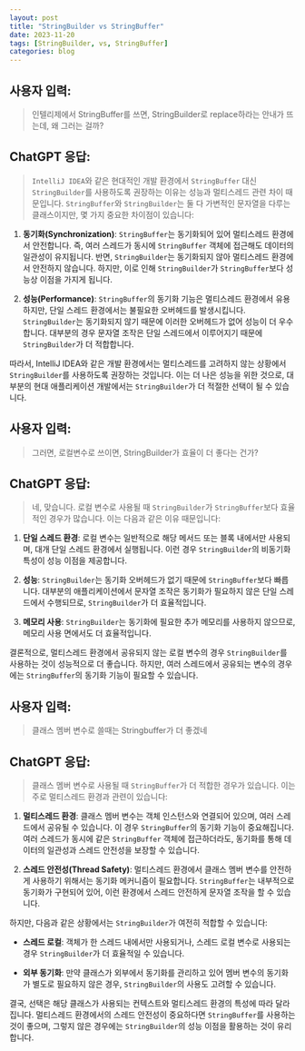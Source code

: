 ```yaml
---
layout: post
title: "StringBuilder vs StringBuffer"
date: 2023-11-20
tags: [StringBuilder, vs, StringBuffer]
categories: blog
---
```


## 사용자 입력:
> 인텔리제에서 StringBuffer를 쓰면,  StringBuilder로 replace하라는 안내가 뜨는데, 왜 그러는 걸까?

## ChatGPT 응답:
> `IntelliJ IDEA`와 같은 현대적인 개발 환경에서 `StringBuffer` 대신 `StringBuilder`를 사용하도록 권장하는 이유는 성능과 멀티스레드 관련 차이 때문입니다. `StringBuffer`와 `StringBuilder`는 둘 다 가변적인 문자열을 다루는 클래스이지만, 몇 가지 중요한 차이점이 있습니다:

1. **동기화(Synchronization)**: `StringBuffer`는 동기화되어 있어 멀티스레드 환경에서 안전합니다. 즉, 여러 스레드가 동시에 `StringBuffer` 객체에 접근해도 데이터의 일관성이 유지됩니다. 반면, `StringBuilder`는 동기화되지 않아 멀티스레드 환경에서 안전하지 않습니다. 하지만, 이로 인해 `StringBuilder`가 `StringBuffer`보다 성능상 이점을 가지게 됩니다.

2. **성능(Performance)**: `StringBuffer`의 동기화 기능은 멀티스레드 환경에서 유용하지만, 단일 스레드 환경에서는 불필요한 오버헤드를 발생시킵니다. `StringBuilder`는 동기화되지 않기 때문에 이러한 오버헤드가 없어 성능이 더 우수합니다. 대부분의 경우 문자열 조작은 단일 스레드에서 이루어지기 때문에 `StringBuilder`가 더 적합합니다.

따라서, IntelliJ IDEA와 같은 개발 환경에서는 멀티스레드를 고려하지 않는 상황에서 `StringBuilder`를 사용하도록 권장하는 것입니다. 이는 더 나은 성능을 위한 것으로, 대부분의 현대 애플리케이션 개발에서는 `StringBuilder`가 더 적절한 선택이 될 수 있습니다.

## 사용자 입력:
> 그러면, 로컬변수로 쓰이면, StringBuilder가 효율이 더 좋다는 건가?

## ChatGPT 응답:
> 네, 맞습니다. 로컬 변수로 사용될 때 `StringBuilder`가 `StringBuffer`보다 효율적인 경우가 많습니다. 이는 다음과 같은 이유 때문입니다:

1. **단일 스레드 환경**: 로컬 변수는 일반적으로 해당 메서드 또는 블록 내에서만 사용되며, 대개 단일 스레드 환경에서 실행됩니다. 이런 경우 `StringBuilder`의 비동기화 특성이 성능 이점을 제공합니다.

2. **성능**: `StringBuilder`는 동기화 오버헤드가 없기 때문에 `StringBuffer`보다 빠릅니다. 대부분의 애플리케이션에서 문자열 조작은 동기화가 필요하지 않은 단일 스레드에서 수행되므로, `StringBuilder`가 더 효율적입니다.

3. **메모리 사용**: `StringBuilder`는 동기화에 필요한 추가 메모리를 사용하지 않으므로, 메모리 사용 면에서도 더 효율적입니다.

결론적으로, 멀티스레드 환경에서 공유되지 않는 로컬 변수의 경우 `StringBuilder`를 사용하는 것이 성능적으로 더 좋습니다. 하지만, 여러 스레드에서 공유되는 변수의 경우에는 `StringBuffer`의 동기화 기능이 필요할 수 있습니다.

## 사용자 입력:
> 클래스 멤버 변수로 쓸때는 Stringbuffer가 더 좋겠네

## ChatGPT 응답:
> 클래스 멤버 변수로 사용될 때 `StringBuffer`가 더 적합한 경우가 있습니다. 이는 주로 멀티스레드 환경과 관련이 있습니다:

1. **멀티스레드 환경**: 클래스 멤버 변수는 객체 인스턴스와 연결되어 있으며, 여러 스레드에서 공유될 수 있습니다. 이 경우 `StringBuffer`의 동기화 기능이 중요해집니다. 여러 스레드가 동시에 같은 `StringBuffer` 객체에 접근하더라도, 동기화를 통해 데이터의 일관성과 스레드 안전성을 보장할 수 있습니다.

2. **스레드 안전성(Thread Safety)**: 멀티스레드 환경에서 클래스 멤버 변수를 안전하게 사용하기 위해서는 동기화 메커니즘이 필요합니다. `StringBuffer`는 내부적으로 동기화가 구현되어 있어, 이런 환경에서 스레드 안전하게 문자열 조작을 할 수 있습니다.

하지만, 다음과 같은 상황에서는 `StringBuilder`가 여전히 적합할 수 있습니다:

- **스레드 로컬**: 객체가 한 스레드 내에서만 사용되거나, 스레드 로컬 변수로 사용되는 경우 `StringBuilder`가 더 효율적일 수 있습니다.

- **외부 동기화**: 만약 클래스가 외부에서 동기화를 관리하고 있어 멤버 변수의 동기화가 별도로 필요하지 않은 경우, `StringBuilder`의 사용도 고려할 수 있습니다.

결국, 선택은 해당 클래스가 사용되는 컨텍스트와 멀티스레드 환경의 특성에 따라 달라집니다. 멀티스레드 환경에서의 스레드 안전성이 중요하다면 `StringBuffer`를 사용하는 것이 좋으며, 그렇지 않은 경우에는 `StringBuilder`의 성능 이점을 활용하는 것이 유리합니다.

